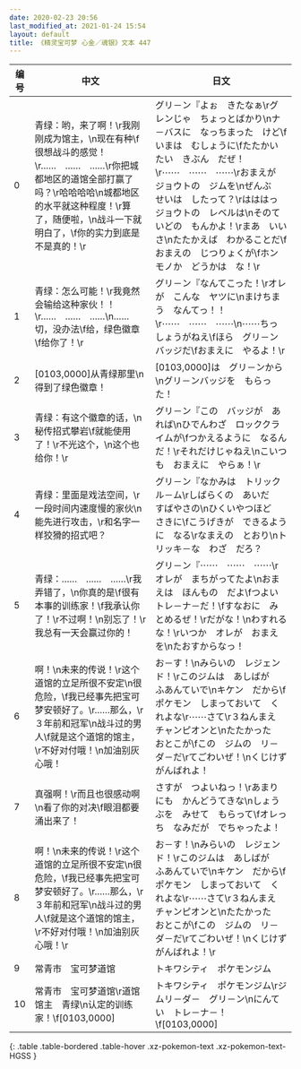 ```yaml
---
date: 2020-02-23 20:56
last_modified_at: 2021-01-24 15:54
layout: default
title: 《精灵宝可梦 心金／魂银》文本 447
---
```

| 编号 | 中文 | 日文 |
| ---- | ---- | ---- |
| 0 | 青绿：哟，来了啊！\r我刚刚成为馆主，\n现在有种\f很想战斗的感觉！\r……　……　……\r你把城都地区的道馆全部打赢了吗？\r哈哈哈哈\n城都地区的水平就这种程度！\r算了，随便啦，\n战斗一下就明白了，\f你的实力到底是不是真的！\r | グリ－ン『よぉ　きたなぁ\rグレンじゃ　ちょっとばかり\nナ－バスに　なっちまった　けど\fいまは　むしょうに\fたたかいたい　きぶん　だぜ！\r⋯⋯　⋯⋯　⋯⋯\rおまえが　ジョウトの　ジムを\nぜんぶ　せいは　したって？\rはははっ　ジョウトの　レベルは\nそのていどの　もんかよ！\rまあ　いいさ\nたたかえば　わかることだ\fおまえの　じつりょくが\fホンモノか　どうかは　な！\r |
| 1 | 青绿：怎么可能！\r我竟然会输给这种家伙！！\r……　……　……\n……切，没办法\f给，绿色徽章\f给你了！\r | グリ－ン『なんてこった！\rオレが　こんな　ヤツに\nまけちまう　なんてっ！！\r⋯⋯　⋯⋯　⋯⋯\n⋯⋯ちっ　しょうがねえ\fほら　グリ－ンバッジだ\fおまえに　やるよ！\r |
| 2 | [0103,0000]从青绿那里\n得到了绿色徽章！ | [0103,0000]は　グリ－ンから\nグリ－ンバッジを　もらった！ |
| 3 | 青绿：有这个徽章的话，\n秘传招式攀岩\f就能使用了！\r不光这个，\n这个也给你！\r | グリ－ン『この　バッジが　あれば\nひでんわざ　ロッククライムが\fつかえるように　なるんだ！\rそれだけじゃねえ\nこいつも　おまえに　やらぁ！\r |
| 4 | 青绿：里面是戏法空间，\r一段时间内速度慢的家伙\n能先进行攻击，\r和名字一样狡猾的招式吧？ | グリ－ン『なかみは　トリックル－ム\rしばらくの　あいだ　すばやさの\nひくいやつほど　さきに\fこうげきが　できるように　なる\rなまえの　とおり\nトリッキ－な　わざ　だろ？ |
| 5 | 青绿：……　……　……\r我弄错了，\n你真的是\f很有本事的训练家！\f我承认你了！\r不过啊！\n别忘了！\r我总有一天会赢过你的！ | グリ－ン『⋯⋯　⋯⋯　⋯⋯\rオレが　まちがってたよ\nおまえは　ほんもの　だよ\fつよい　トレ－ナ－だ！\fすなおに　みとめるぜ！\rだがな！\nわすれるな！\rいつか　オレが　おまえを\nたおすからなっ！ |
| 6 | 啊！\n未来的传说！\r这个道馆的立足所很不安定\n很危险，\f我已经事先把宝可梦安顿好了。\r……那么，\r３年前和冠军\n战斗过的男人\f就是这个道馆的馆主，\r不好对付哦！\n加油别灰心哦！ | お－す！\nみらいの　レジェンド！\rこのジムは　あしばが　ふあんていで\nキケン　だから\fポケモン　しまっておいて　くれよな\r⋯⋯さて\r３ねんまえ　チャンピオンと\nたたかった　おとこが\fこの　ジムの　リ－ダ－だ\rてごわいぜ！\nくじけず　がんばれよ！ |
| 7 | 真强啊！\r而且也很感动啊\n看了你的对决\f眼泪都要涌出来了！ | さすが　つよいねっ！\rあまりにも　かんどうてきな\nしょうぶを　みせて　もらって\fオレっち　なみだが　でちゃったよ！ |
| 8 | 啊！\n未来的传说！\r这个道馆的立足所很不安定\n很危险，\f我已经事先把宝可梦安顿好了。\r……那么，\r３年前和冠军\n战斗过的男人\f就是这个道馆的馆主，\r不好对付哦！\n加油别灰心哦！\r | お－す！\nみらいの　レジェンド！\rこのジムは　あしばが　ふあんていで\nキケン　だから\fポケモン　しまっておいて　くれよな\r⋯⋯さて\r３ねんまえ　チャンピオンと\nたたかった　おとこが\fこの　ジムの　リ－ダ－だ\rてごわいぜ！\nくじけず　がんばれよ！\r |
| 9 | 常青市　宝可梦道馆 | トキワシティ　ポケモンジム |
| 10 | 常青市　宝可梦道馆\r道馆馆主　青绿\n认定的训练家！\f[0103,0000] | トキワシティ　ポケモンジム\rジムリ－ダ－　グリ－ン\nにんてい　トレ－ナ－！\f[0103,0000] |
{: .table .table-bordered .table-hover .xz-pokemon-text .xz-pokemon-text-HGSS }